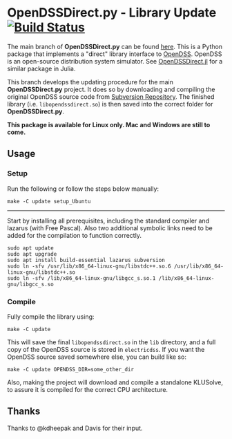 # OpenDSSDirect.py - Library Update [![Build Status](https://img.shields.io/travis/Muxelmann/OpenDSSDirect.py.svg?branch=lib-update)](https://travis-ci.org/NREL/OpenDSSDirect.py)

The main branch of **OpenDSSDirect.py** can be found [here](https://github.com/NREL/OpenDSSDirect.py).
This is a Python package that implements a "direct" library interface to [OpenDSS](http://smartgrid.epri.com/SimulationTool.aspx).
OpenDSS is an open-source distribution system simulator. See [OpenDSSDirect.jl](https://github.com/tshort/OpenDSSDirect.jl) for a similar package in Julia.

This branch develops the updating procedure for the main **OpenDSSDirect.py** project.
It does so by downloading and compiling the original OpenDSS source code from [Subversion Repository](https://sourceforge.net/projects/electricdss/).
The finished library (i.e. `libopendssdirect.so`) is then saved into the correct folder for **OpenDSSDirect.py**.

**This package is available for Linux only. Mac and Windows are still to come.**

## Usage

### Setup

Run the following or follow the steps below manually:

```
make -C update setup_Ubuntu
```

<hr>

Start by installing all prerequisites, including the standard compiler and lazarus (with Free Pascal). Also two additional symbolic links need to be added for the compilation to function correctly.

```
sudo apt update
sudo apt upgrade
sudo apt install build-essential lazarus subversion
sudo ln -sfv /usr/lib/x86_64-linux-gnu/libstdc++.so.6 /usr/lib/x86_64-linux-gnu/libstdc++.so
sudo ln -sfv /lib/x86_64-linux-gnu/libgcc_s.so.1 /lib/x86_64-linux-gnu/libgcc_s.so
```

### Compile

Fully compile the library using:

```
make -C update
```

This will save the final `libopendssdirect.so` in the `lib` directory, and a full copy of the OpenDSS source is stored in `electricdss`. If you want the OpenDSS source saved somewhere else, you can build like so:

```
make -C update OPENDSS_DIR=some_other_dir
```

Also, making the project will download and compile a standalone KLUSolve, to assure it is compiled for the correct CPU architecture.


## Thanks

Thanks to @kdheepak and Davis for their input.

